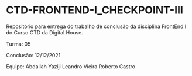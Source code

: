 # CTD-FRONTEND-I_CHECKPOINT-III
Repositório para entrega do trabalho de conclusão da disciplina FrontEnd I do Curso CTD da Digital House.

Turma: 05

Conclusão: 
12/12/2021

Equipe:
Abdallah Yaziji
Leandro Vieira
Roberto Castro



